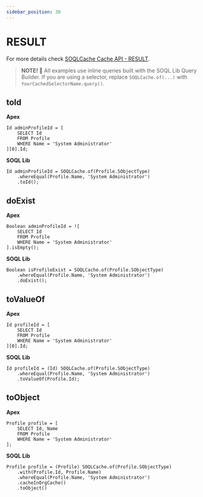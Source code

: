 ```yaml
---
sidebar_position: 30
---
```


# RESULT

For more details check [SOQLCache Cache API - RESULT](../api/soql-cache.md#result).

> **NOTE! 🚨**
> All examples use inline queries built with the SOQL Lib Query Builder.
> If you are using a selector, replace `SOQLCache.of(...)` with `YourCachedSelectorName.query()`.

## toId

**Apex**

```apex
Id adminProfileId = [
    SELECT Id
    FROM Profile
    WHERE Name = 'System Administrator'
][0].Id;
```

**SOQL Lib**

```apex
Id adminProfileId = SOQLCache.of(Profile.SObjectType)
    .whereEqual(Profile.Name, 'System Administrator')
    .toId();
```

## doExist

**Apex**

```apex
Boolean adminProfileId = ![
    SELECT Id
    FROM Profile
    WHERE Name = 'System Administrator'
].isEmpty();
```

**SOQL Lib**

```apex
Boolean isProfileExist = SOQLCache.of(Profile.SObjectType)
    .whereEqual(Profile.Name, 'System Administrator')
    .doExist();
```

## toValueOf

**Apex**

```apex
Id profileId = [
    SELECT Id
    FROM Profile
    WHERE Name = 'System Administrator'
][0].Id;
```

**SOQL Lib**

```apex
Id profileId = (Id) SOQLCache.of(Profile.SObjectType)
    .whereEqual(Profile.Name, 'System Administrator')
    .toValueOf(Profile.Id);
```

## toObject

**Apex**

```apex
Profile profile = [
    SELECT Id, Name
    FROM Profile
    WHERE Name = 'System Administrator'
];
```

**SOQL Lib**

```apex
Profile profile = (Profile) SOQLCache.of(Profile.SObjectType)
    .with(Profile.Id, Profile.Name)
    .whereEqual(Profile.Name, 'System Administrator')
    .cacheInOrgCache()
    .toObject()
```
